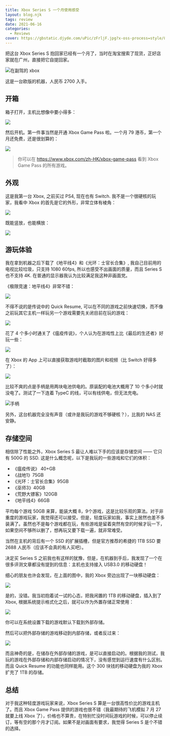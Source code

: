 ```yaml
---
title: Xbox Series S 一个月使用感受
layout: blog.njk
tags: review
date: 2021-06-16
categories:
  - Reviews
cover: https://gbstatic.djyde.com/uPic/zFrljF.jpg?x-oss-process=style/80
---
```


把这台 Xbox Series S 抱回家已经有一个月了，当时在淘宝搜索了现货，正好店家就在广州，直接把它自提回家。

![在副驾的 xbox](https://gbstatic.djyde.com/uPic/MI6cuG.png?x-oss-process=style/80)

这是一台欧版的机器，人民币 2700 入手。

## 开箱

箱子打开，主机比想像中要小得多：

![](https://gbstatic.djyde.com/uPic/3mrXT3.jpg?x-oss-process=style/80)

然后开机。第一件事当然是开通 Xbox Game Pass 啦。一个月 79 港币，第一个月还免费，还是很划算的：

![](https://gbstatic.djyde.com/uPic/S9t5XR.jpg?x-oss-process=style/80)

> 你可以在 https://www.xbox.com/zh-HK/xbox-game-pass 看到 Xbox Game Pass 的所有游戏。

## 外观

这是我第一台 Xbox, 之前买过 PS4, 现在也有 Switch. 我不是一个很硬核的玩家，我看中 Xbox 的首先是它的外形，非常立体有棱角：

![](https://gbstatic.djyde.com/uPic/qqAfZx.jpg?x-oss-process=style/80)

既能竖放，也能横放：

![](https://gbstatic.djyde.com/uPic/BH4zwq.jpg?x-oss-process=style/80)


## 游玩体验

我在拿到机器之后下载了《地平线4》和《光环：士官长合集》, 我自己目前用的电视比较垃圾，只支持 1080 60fps, 所以也感受不出画面的质量，而且 Series S 也不支持 4K. 在普通的显示器我认为比较满足我这种非画面党。

《极限竞速：地平线4》非常不错：

![](https://gbstatic.djyde.com/uPic/EVbJuw.png?x-oss-process=style/80)

不得不说的是传说中的 Quick Resume, 可以在不同的游戏之前快速切换，而不像之前玩其它主机一样玩另一个游戏需要先关闭目前在玩的游戏：

![](https://gbstatic.djyde.com/uPic/5xXrEd.jpg?x-oss-process=style/80)

花了 4 个多小时通关了《瘟疫传说》，个人认为在游戏性上比《最后的生还者》好玩一些：

![](https://gbstatic.djyde.com/uPic/hE4Fgk.PNG?x-oss-process=style/80)

在 Xbox 的 App 上可以直接获取游戏时截取的图片和视频（比 Switch 好得多了）：

![](https://gbstatic.djyde.com/uPic/gaDD09.PNG?x-oss-process=style/80)

比较不爽的点是手柄是用两块电池供电的。原装配的电池大概用了 10 个多小时就没电了。测试了一下连着 TypeC 的线，可以有线供电，但无法充电。

![手柄](https://gbstatic.djyde.com/uPic/m0zM0t.jpg?x-oss-process=style/80)

另外，这台机器完全没有声音（或许是我玩的游戏不够硬核？），比我的 NAS 还安静。

## 存储空间

相信除了性能之外，Xbox Series S 最让人难以下手的应该是存储空间 —— 它只有 500G 的 SSD. 这是什么概念呢，以下是我玩的一些游戏和它们的体积：

- 《瘟疫传说》 40+GB
- 《战地1》75GB
- 《光环：士官长合集》95GB
- 《巫师3》40GB
- 《荒野大镖客》120GB
- 《地平线4》66GB

平均每个游戏 50GB 来算，能装大概 8，9个游戏，这是比较乐观的算法。对于非重度的游戏玩家，我觉得还可以接受。但是，轻度玩家如我，事实上居然也差不多装满了。虽然也不是每个游戏都在玩，有些游戏是留着突然有空的时候才玩一下，如果空间不够所以删了，想再玩又要下载一遍，就非常难受。

当然在主机的背后有一个 SSD 的扩展插槽，但是官方推荐的希捷的 1TB SSD 要 2688 人民币（应该不会真的有人买吧）。

决定买 Series S 之前我也有这样的犹豫，但是，在机器到手后，我发现了一个在很多评测文章都没有提到的信息：主机也支持接入 USB3.0 的移动硬盘！

细心的朋友也许会发现，在上面的图中，我的 Xbox 旁边出现了一块移动硬盘：

![](https://gbstatic.djyde.com/uPic/g59nzU.jpg?x-oss-process=style/80)

是的，没错。我当初抱着试一试的心态，把我闲置的 1TB 的移动硬盘，插入到了 Xbox, 根据系统提示格式化之后，就可以作为外置存储正常使用：

![](https://gbstatic.djyde.com/uPic/M6SXZ1.jpg?x-oss-process=style/80)

你可以在系统设置下载的游戏默认下载到外部存储。

然后可以把外部存储的游戏移动到内部存储，或者反过来：

![](https://gbstatic.djyde.com/uPic/6UoJOk.jpg?x-oss-process=style/80)

而且神奇的是，在储存在外部存储的游戏，是可以直接启动的。根据我的测试，我玩的游戏在外部存储和内部存储启动的情况下，没有感觉到运行速度有什么区别。而且 Quick Resume 的功能也同样能用。这个 300 块钱的移动硬盘为我的 Xbox 扩充了 1TB 的存储。

## 总结

对于我这种轻度游戏玩家来说，Xbox Series S 算是一台很高性价比的游戏主机了。而且 Xbox Game Pass 提供的游戏也很不错（我最期待的飞机模拟 7 月 27 就要上线 Xbox 了），价格也不算贵，在特别忙没时间玩游戏的时候，可以停止续订，等有空的那个月才订阅。如果不是对画面有要求，我觉得 Series S 是个不错的选择。

